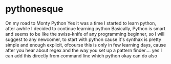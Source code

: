 # pythonesque
On my road to Monty Python 
Yes it was a time I started to learn python, after awhile I decided to continue learning python 
Basically, Python is smart and seems to be like the swiss-knife of any programming beginner, so I will suggest to any newcomer, to start with python cause it's synthax is pretty simple and enough explicit, ofcourse this is only in few learning days, cause after you hear about regex and the way you set up a pattern finder.... 
yes I can add this directly from command line which python okay can do also
